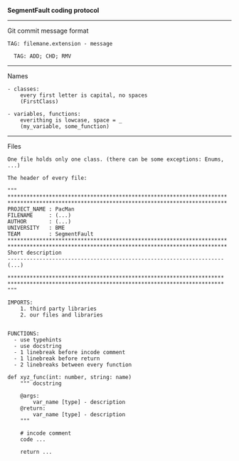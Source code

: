 **SegmentFault coding protocol**
______________________________

Git commit message format

	TAG: filemane.extension - message

      TAG: ADD; CHD; RMV
	
______________________________

Names

	- classes:
		every first letter is capital, no spaces
        (FirstClass)
    
	- variables, functions:
		everithing is lowcase, space = _
        (my_variable, some_function)

______________________________

Files

	One file holds only one class. (there can be some exceptions: Enums, ...)
  
	The header of every file:

```
"""
*********************************************************************
*********************************************************************
PROJECT_NAME : PacMan
FILENAME     : (...)
AUTHOR       : (...)
UNIVERSITY   : BME
TEAM         : SegmentFault
*********************************************************************
*********************************************************************
Short description
--------------------------------------------------------------------
(...)

********************************************************************
********************************************************************
"""
```
	
	IMPORTS:
		1. third party libraries
		2. our files and libraries
    

	FUNCTIONS:
      - use typehints
      - use docstring
      - 1 linebreak before incode comment 
      - 1 linebreak before return
      - 2 linebreaks between every function
  
```
def xyz_func(int: number, string: name)
    """ docstring

    @args:
        var_name [type] - description
    @return:
        var_name [type] - description
    """

    # incode comment
    code ...
    
    return ...
```
